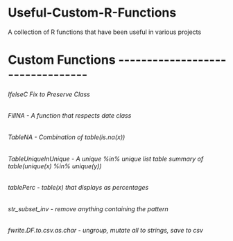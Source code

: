# Useful-Custom-R-Functions
 A collection of R functions that have been useful in various projects




# Custom Functions ---------------------------------

###### IfelseC Fix to Preserve Class

###### FillNA - A function that respects date class

###### TableNA - Combination of table(is.na(x))

###### TableUniqueInUnique - A unique %in% unique list table summary of table(unique(x) %in% unique(y))

###### tablePerc - table(x) that displays as percentages

###### str_subset_inv - remove anything containing the pattern

###### fwrite.DF.to.csv.as.char - ungroup, mutate all to strings, save to csv

